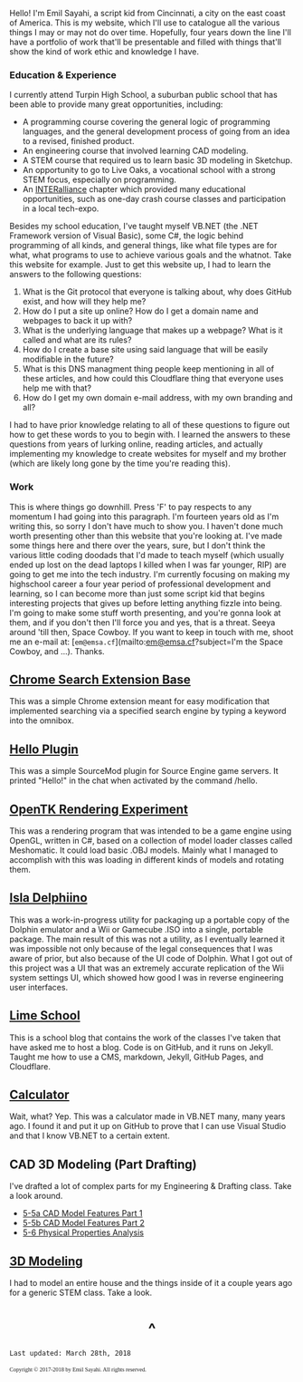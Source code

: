 

Hello! I'm Emil Sayahi, a script kid from Cincinnati, a city on the east coast of America. This is my website, which I'll use to catalogue all the various things I may or may not do over time. Hopefully, four years down the line I'll have a portfolio of work that'll be presentable and filled with things that'll show the kind of work ethic and knowledge I have. 

### Education & Experience

I currently attend Turpin High School, a suburban public school that has been able to provide many great opportunities, including:
- A programming course covering the general logic of programming languages, and the general development process of going from an idea to a revised, finished product.
- An engineering course that involved learning CAD modeling.
- A STEM course that required us to learn basic 3D modeling in Sketchup.
- An opportunity to go to Live Oaks, a vocational school with a strong STEM focus, especially on programming.
- An [INTERalliance](http://interalliance.org/) chapter which provided many educational opportunities, such as one-day crash course classes and participation in a local tech-expo.

Besides my school education, I've taught myself VB.NET (the .NET Framework version of Visual Basic), some C#, the logic behind programming of all kinds, and general things, like what file types are for what, what programs to use to achieve various goals and the whatnot. Take this website for example. Just to get this website up, I had to learn the answers to the following questions:
1. What is the Git protocol that everyone is talking about, why does GitHub exist, and how will they help me?
2. How do I put a site up online? How do I get a domain name and webpages to back it up with?
3. What is the underlying language that makes up a webpage? What is it called and what are its rules?
4. How do I create a base site using said language that will be easily modifiable in the future?
5. What is this DNS managment thing people keep mentioning in all of these articles, and how could this Cloudflare thing that everyone uses help me with that?
6. How do I get my own domain e-mail address, with my own branding and all?

I had to have prior knowledge relating to all of these questions to figure out how to get these words to you to begin with. I learned the answers to these questions from years of lurking online, reading articles, and actually implementing my knowledge to create websites for myself and my brother (which are likely long gone by the time you're reading this).

### Work
This is where things go downhill. Press 'F' to pay respects to any momentum I had going into this paragraph. I'm fourteen years old as I'm writing this, so sorry I don't have much to show you. I haven't done much worth presenting other than this website that you're looking at. I've made some things here and there over the years, sure, but I don't think the various little coding doodads that I'd made to teach myself (which usually ended up lost on the dead laptops I killed when I was far younger, RIP) are going to get me into the tech industry. I'm currently focusing on making my highschool career a four year period of professional development and learning, so I can become more than just some script kid that begins interesting projects that gives up before letting anything fizzle into being. I'm going to make some stuff worth presenting, and you're gonna look at them, and if you don't then I'll force you and yes, that is a threat. Seeya around 'till then, Space Cowboy. If you want to keep in touch with me, shoot me an e-mail at: [`em@emsa.cf`](mailto:em@emsa.cf?subject=I'm the Space Cowboy, and ...). Thanks.

## [Chrome Search Extension Base](https://github.com/emil-sayahi/Chrome-Search-Base)
This was a simple Chrome extension meant for easy modification that implemented searching via a specified search engine by typing a keyword into the omnibox.

## [Hello Plugin](https://github.com/emil-sayahi/Hello-Plugin)
This was a simple SourceMod plugin for Source Engine game servers. It printed "Hello!" in the chat when activated by the command /hello.

## [OpenTK Rendering Experiment](https://github.com/emil-sayahi/TriBox)
This was a rendering program that was intended to be a game engine using OpenGL, written in C#, based on a collection of model loader classes called Meshomatic. It could load basic .OBJ models. Mainly what I managed to accomplish with this was loading in different kinds of models and rotating them.

## [Isla Delphiino](https://github.com/emil-sayahi/Isla-Delphiino)
This was a work-in-progress utility for packaging up a portable copy of the Dolphin emulator and a Wii or Gamecube .ISO into a single, portable package. The main result of this was not a utility, as I eventually learned it was impossible not only because of the legal consequences that I was aware of prior, but also because of the UI code of Dolphin. What I got out of this project was a UI that was an extremely accurate replication of the Wii system settings UI, which showed how good I was in reverse engineering user interfaces.

## [Lime School](https://limeschool.cf)
This is a school blog that contains the work of the classes I've taken that have asked me to host a blog. Code is on GitHub, and it runs on Jekyll. Taught me how to use a CMS, markdown, Jekyll, GitHub Pages, and Cloudflare.

## [Calculator](https://github.com/emil-sayahi/Calculator)
Wait, what? Yep. This was a calculator made in VB.NET many, many years ago. I found it and put it up on GitHub to prove that I can use Visual Studio and that I know VB.NET to a certain extent.

## CAD 3D Modeling (Part Drafting)
I've drafted a lot of complex parts for my Engineering & Drafting class. Take a look around.
- [5-5a CAD Model Features Part 1](https://drive.google.com/drive/folders/1Okz_gF2wIAcCekOtYcqRDz_e0pjdPxxt?usp=sharing)
- [5-5b CAD Model Features Part 2](https://drive.google.com/drive/folders/14I_ffnH0n81QmkAWd4kaBPYMH8_PIWq8?usp=sharing)
- [5-6 Physical Properties Analysis](https://drive.google.com/drive/folders/1cceX8qC0opWxxbesKCQjJL1RV2eT37QC?usp=sharing)

## [3D Modeling](https://github.com/emil-sayahi/Sketchup-House/)
I had to model an entire house and the things inside of it a couple years ago for a generic STEM class. Take a look.

<h1 align="center">^</h1>

```
Last updated: March 28th, 2018
```
<p style="font-family: TimesNewRoman, Times New Roman, Times, Baskerville, Georgia, serif;
	font-size: 10px;
	font-style: normal;
	font-variant: normal;
	font-weight: 400;
	line-height: 16px;">Copyright © 2017-2018 by Emil Sayahi. All rights reserved.</p>
